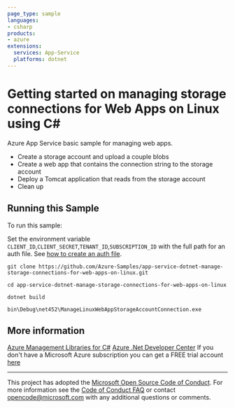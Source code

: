 ```yaml
---
page_type: sample
languages:
- csharp
products:
- azure
extensions:
  services: App-Service
  platforms: dotnet
---
```


# Getting started on managing storage connections for Web Apps on Linux using C# #

  Azure App Service basic sample for managing web apps.
  - Create a storage account and upload a couple blobs
  - Create a web app that contains the connection string to the storage account
  - Deploy a Tomcat application that reads from the storage account
  - Clean up


## Running this Sample ##

To run this sample:

Set the environment variable `CLIENT_ID`,`CLIENT_SECRET`,`TENANT_ID`,`SUBSCRIPTION_ID` with the full path for an auth file. See [how to create an auth file](https://github.com/Azure/azure-libraries-for-net/blob/master/AUTH.md).

    git clone https://github.com/Azure-Samples/app-service-dotnet-manage-storage-connections-for-web-apps-on-linux.git

    cd app-service-dotnet-manage-storage-connections-for-web-apps-on-linux

    dotnet build

    bin\Debug\net452\ManageLinuxWebAppStorageAccountConnection.exe

## More information ##

[Azure Management Libraries for C#](https://github.com/Azure/azure-sdk-for-net/)
[Azure .Net Developer Center](https://azure.microsoft.com/en-us/develop/net/)
If you don't have a Microsoft Azure subscription you can get a FREE trial account [here](http://go.microsoft.com/fwlink/?LinkId=330212)

---

This project has adopted the [Microsoft Open Source Code of Conduct](https://opensource.microsoft.com/codeofconduct/). For more information see the [Code of Conduct FAQ](https://opensource.microsoft.com/codeofconduct/faq/) or contact [opencode@microsoft.com](mailto:opencode@microsoft.com) with any additional questions or comments.
